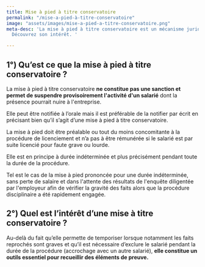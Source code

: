 ```yaml
---
title: Mise à pied à titre conservatoire
permalink: "/mise-a-pied-à-titre-conservatoire"
image: "assets/images/mise-a-pied-a-titre-conservatoire.png"
meta-desc: 'La mise à pied à titre conservatoire est un mécanisme juridique particulier.
  Découvrez son intérêt. '

---
```

## 1°) Qu’est ce que la mise à pied à titre conservatoire ?

La mise à pied à titre conservatoire **ne constitue pas une sanction et permet de suspendre provisoirement l'activité d'un salarié** dont la présence pourrait nuire à l'entreprise.

Elle peut être notifiée à l’orale mais il est préférable de la notifier par écrit en précisant bien qu’il s’agit d’une mise à pied à titre conservatoire.

La mise à pied doit être préalable ou tout du moins concomitante à la procédure de licenciement et n’a pas à être rémunérée si le salarié est par suite licencié pour faute grave ou lourde.

Elle est en principe à durée indéterminée et plus précisément pendant toute la durée de la procédure.

Tel est le cas de la mise à pied prononcée pour une durée indéterminée, sans perte de salaire et dans l'attente des résultats de l'enquête diligentée par l'employeur afin de vérifier la gravité des faits alors que la procédure disciplinaire a été rapidement engagée.

## 2°) Quel est l’intérêt d’une mise à titre conservatoire ?

Au-delà du fait qu’elle permette de temporiser lorsque notamment les faits reprochés sont graves et qu’il est nécessaire d’exclure le salarié pendant la durée de la procédure (accrochage avec un autre salarié), **elle constitue un outils essentiel pour recueillir des éléments de preuve.**
